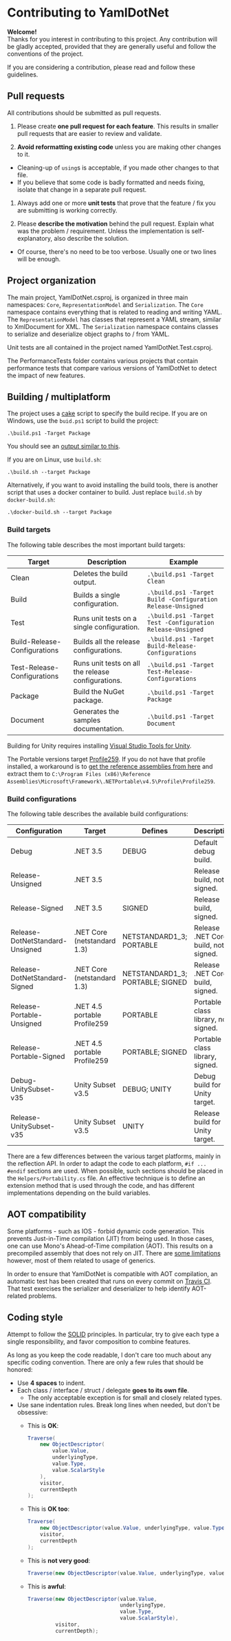 # Contributing to YamlDotNet

**Welcome!**  
Thanks for you interest in contributing to this project. Any contribution will
be gladly accepted, provided that they are generally useful and follow the
conventions of the project.

If you are considering a contribution, please read and follow these guidelines.

## Pull requests

All contributions should be submitted as pull requests.

1. Please create **one pull request for each feature**. This results in smaller pull requests that are easier to review and validate.

1. **Avoid reformatting existing code** unless you are making other changes to it.
  * Cleaning-up of `using`s is acceptable, if you made other changes to that file.
  * If you believe that some code is badly formatted and needs fixing, isolate that change in a separate pull request.

1. Always add one or more **unit tests** that prove that the feature / fix you are submitting is working correctly.

1. Please **describe the motivation** behind the pull request. Explain what was the problem / requirement. Unless the implementation is self-explanatory, also describe the solution.
  * Of course, there's no need to be too verbose. Usually one or two lines will be enough.

## Project organization

The main project, YamlDotNet.csproj, is organized in three main namespaces: `Core`, `RepresentationModel` and `Serialization`. The `Core` namespace contains everything that is related to reading and writing YAML. The `RepresentationModel` has classes that represent a YAML stream, similar to XmlDocument for XML. The `Serialization` namespace contains classes to serialize and deserialize object graphs to / from YAML.

Unit tests are all contained in the project named YamlDotNet.Test.csproj.

The PerformanceTests folder contains various projects that contain performance tests that compare various versions of YamlDotNet to detect the impact of new features.

## Building / multiplatform

The project uses a [cake](http://cakebuild.net/) script to specify the build recipe.
If you are on Windows, use the `buid.ps1` script to build the project:
```
.\build.ps1 -Target Package
```
You should see an [output similar to this](https://ci.appveyor.com/project/aaubry/yamldotnet/build/4.2.1#L15).

If you are on Linux, use `build.sh`:
```
.\build.sh --target Package
```
Alternatively, if you want to avoid installing the build tools, there is another script that uses a docker container to build. Just replace `build.sh` by `docker-build.sh`:
```
.\docker-build.sh --target Package
```

### Build targets

The following table describes the most important build targets:

|           Target             |                   Description                      |                          Example                            |
|------------------------------|----------------------------------------------------|-------------------------------------------------------------|
| Clean                        | Deletes the build output.                          | `.\build.ps1 -Target Clean`                                 |
| Build                        | Builds a single configuration.                     | `.\build.ps1 -Target Build -Configuration Release-Unsigned` |
| Test                         | Runs unit tests on a single configuration.         | `.\build.ps1 -Target Test -Configuration Release-Unsigned`  |
| Build-Release-Configurations | Builds all the release configurations.             | `.\build.ps1 -Target Build-Release-Configurations`          |
| Test-Release-Configurations  | Runs unit tests on all the release configurations. | `.\build.ps1 -Target Test-Release-Configurations`           |
| Package                      | Build the NuGet package.                           | `.\build.ps1 -Target Package`                               |
| Document                     | Generates the samples documentation.               | `.\build.ps1 -Target Document`                              |

Building for Unity requires installing
[Visual Studio Tools for Unity](https://visualstudiogallery.msdn.microsoft.com/20b80b8c-659b-45ef-96c1-437828fe7cf2/file/92287/8/Visual%20Studio%202013%20Tools%20for%20Unity.msi).

The Portable versions target [Profile259](http://embed.plnkr.co/03ck2dCtnJogBKHJ9EjY/preview). If you do not have that profile installed, a workaround is to [get the reference assemblies from here](https://ci.appveyor.com/api/buildjobs/hrqgt7tibmar826q/artifacts/Profile259.zip) and extract them to `C:\Program Files (x86)\Reference Assemblies\Microsoft\Framework\.NETPortable\v4.5\Profile\Profile259`.

### Build configurations

The following table describes the available build configurations:

|         Configuration           |            Target            |             Defines              |             Description              |
|---------------------------------|------------------------------|----------------------------------|--------------------------------------|
| Debug                           | .NET 3.5                     | DEBUG                            | Default debug build.                 |
| Release-Unsigned                | .NET 3.5                     |                                  | Release build, not signed.           |
| Release-Signed                  | .NET 3.5                     | SIGNED                           | Release build, signed.               |
| Release-DotNetStandard-Unsigned | .NET Core (netstandard 1.3)  | NETSTANDARD1_3; PORTABLE         | Release .NET Core build, not signed. |
| Release-DotNetStandard-Signed   | .NET Core (netstandard 1.3)  | NETSTANDARD1_3; PORTABLE; SIGNED | Release .NET Core build, signed.     |
| Release-Portable-Unsigned       | .NET 4.5 portable Profile259 | PORTABLE                         | Portable class library, not signed.  |
| Release-Portable-Signed         | .NET 4.5 portable Profile259 | PORTABLE; SIGNED                 | Portable class library, signed.      |
| Debug-UnitySubset-v35           | Unity Subset v3.5            | DEBUG; UNITY                     | Debug build for Unity target.        |
| Release-UnitySubset-v35         | Unity Subset v3.5            | UNITY                            | Release build for Unity target.      |

There are a few differences between the various target platforms,
mainly in the reflection API. In order to adapt the code to each platform,
`#if ... #endif` sections are used. When possible, such sections should be placed
in the `Helpers/Portability.cs` file. An effective technique is to define an extension
method that is used through the code, and has different implementations depending
on the build variables.

## AOT compatibility

Some platforms - such as IOS - forbid dynamic code generation. This prevents Just-in-Time compilation (JIT) from being used. In those cases, one can use Mono's Ahead-of-Time compilation (AOT). This results on a precompiled assembly that does not rely on JIT. There are [some limitations](http://www.mono-project.com/docs/advanced/aot/#limitation-generic-interface-instantiation) however, most of them related to usage of generics.

In order to ensure that YamlDotNet is compatible with AOT compilation, an automatic test has been created that runs on every commit on [Travis CI](https://travis-ci.org/aaubry/YamlDotNet). That test exercises the serializer and deserializer to help identify AOT-related problems.

## Coding style

Attempt to follow the [SOLID](https://en.wikipedia.org/wiki/SOLID_%28object-oriented_design%29) principles. In particular, try to give each type a single responsibility, and favor composition to combine features.

As long as you keep the code readable, I don't care too much about any specific coding convention. There are only a few rules that should be honored:

* Use **4 spaces** to indent.
* Each class / interface / struct / delegate **goes to its own file**.
  * The only acceptable exception is for small and closely related types.
* Use sane indentation rules. Break long lines when needed, but don't be obsessive:
  * This is **OK**:

    ```C#
    Traverse(
        new ObjectDescriptor(
            value.Value,
            underlyingType,
            value.Type,
            value.ScalarStyle
        ),
        visitor,
        currentDepth
    );
    ```
  * This is **OK too**:

    ```C#
    Traverse(
        new ObjectDescriptor(value.Value, underlyingType, value.Type, value.ScalarStyle),
        visitor,
        currentDepth
    );
    ```
  * This is **not very good**:

    ```C#
    Traverse(new ObjectDescriptor(value.Value, underlyingType, value.Type, value.ScalarStyle), visitor, currentDepth);
    ```
  * This is **awful**:

    ```C#
    Traverse(new ObjectDescriptor(value.Value,
                                  underlyingType,
                                  value.Type,
                                  value.ScalarStyle),
             visitor,
             currentDepth);
    ```
